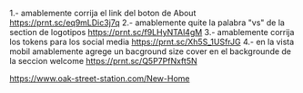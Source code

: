 1.- amablemente corrija el link del boton de About https://prnt.sc/eq9mLDic3j7q
2.- amablemente quite la palabra "vs" de la section de logotipos https://prnt.sc/f9LHyNTAl4gM
3.- amablemente corrija los tokens para los social media https://prnt.sc/Xh5S_1USfrJG
4.- en la vista mobil amablemente agrege un bacground size cover en el backgrounde de la seccion welcome https://prnt.sc/Q5P7PfNxft5N

https://www.oak-street-station.com/New-Home